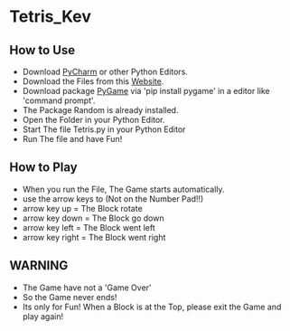 # Tetris_Kev

## How to Use
* Download [PyCharm](https://www.jetbrains.com/de-de/pycharm/) or other Python Editors. 
* Download the Files from this [Website](https://github.com/Kevin123456789-1/Tetris_Kev).
* Download package [PyGame](https://www.pygame.org/) via 'pip install pygame' in a editor like 'command prompt'.
* The Package Random is already installed.
* Open the Folder in your Python Editor.
* Start The file Tetris.py in your Python Editor
* Run The file and have Fun!

## How to Play
* When you run the File, The Game starts automatically.
* use the arrow keys to (Not on the Number Pad!!)
* arrow key up = The Block rotate
* arrow key down = The Block go down
* arrow key left = The Block went left
* arrow key right = The Block went right

## WARNING
* The Game have not a 'Game Over'
* So the Game never ends!
* Its only for Fun! When a Block is at the Top, please exit the Game and play again!
